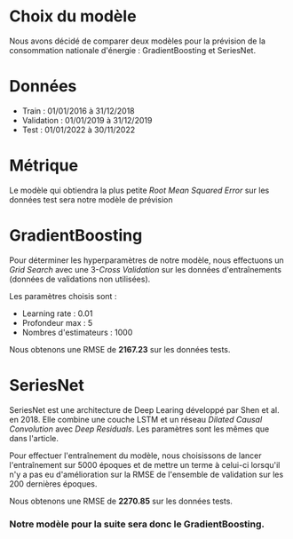 # Choix du modèle
Nous avons décidé de comparer deux modèles pour la prévision de la consommation nationale d'énergie : GradientBoosting et SeriesNet.

# Données
- Train : 01/01/2016 à 31/12/2018
- Validation : 01/01/2019 à 31/12/2019
- Test : 01/01/2022 à 30/11/2022

# Métrique
Le modèle qui obtiendra la plus petite *Root Mean Squared Error* sur les données test sera notre modèle de prévision

# GradientBoosting
Pour déterminer les hyperparamètres de notre modèle, nous effectuons un *Grid Search* avec une 3-*Cross Validation* sur les données d'entraînements (données de validations non utilisées).

Les paramètres choisis sont :
- Learning rate : 0.01
- Profondeur max : 5
- Nombres d'estimateurs : 1000

Nous obtenons une RMSE de **2167.23** sur les données tests.

# SeriesNet
SeriesNet est une architecture de Deep Learing développé par Shen et al. en 2018. Elle combine une couche LSTM et un réseau *Dilated Causal Convolution* avec *Deep Residuals*.
Les paramètres sont les mêmes que dans l'article.

Pour effectuer l'entraînement du modèle, nous choisissons de lancer l'entraînement sur 5000 époques et de mettre un terme à celui-ci lorsqu'il n'y a pas eu d'amélioration sur la RMSE de l'ensemble de validation sur les 200 dernières époques.

Nous obtenons une RMSE de **2270.85** sur les données tests.

### Notre modèle pour la suite sera donc le GradientBoosting.
